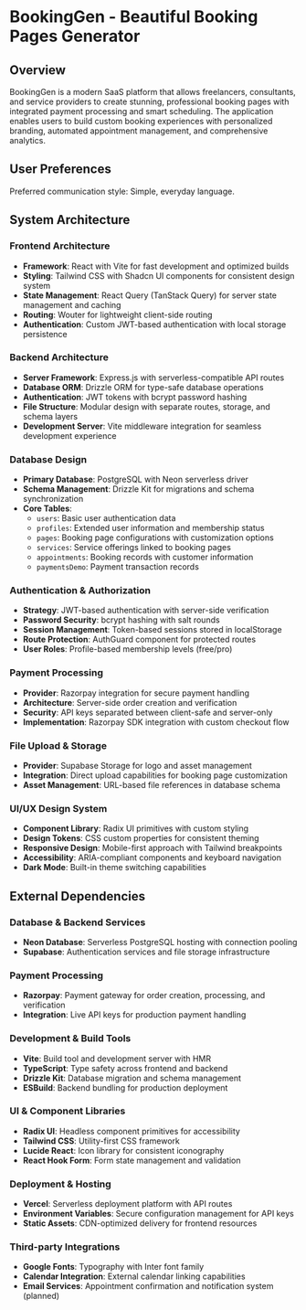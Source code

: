 # BookingGen - Beautiful Booking Pages Generator

## Overview

BookingGen is a modern SaaS platform that allows freelancers, consultants, and service providers to create stunning, professional booking pages with integrated payment processing and smart scheduling. The application enables users to build custom booking experiences with personalized branding, automated appointment management, and comprehensive analytics.

## User Preferences

Preferred communication style: Simple, everyday language.

## System Architecture

### Frontend Architecture
- **Framework**: React with Vite for fast development and optimized builds
- **Styling**: Tailwind CSS with Shadcn UI components for consistent design system
- **State Management**: React Query (TanStack Query) for server state management and caching
- **Routing**: Wouter for lightweight client-side routing
- **Authentication**: Custom JWT-based authentication with local storage persistence

### Backend Architecture
- **Server Framework**: Express.js with serverless-compatible API routes
- **Database ORM**: Drizzle ORM for type-safe database operations
- **Authentication**: JWT tokens with bcrypt password hashing
- **File Structure**: Modular design with separate routes, storage, and schema layers
- **Development Server**: Vite middleware integration for seamless development experience

### Database Design
- **Primary Database**: PostgreSQL with Neon serverless driver
- **Schema Management**: Drizzle Kit for migrations and schema synchronization
- **Core Tables**:
  - `users`: Basic user authentication data
  - `profiles`: Extended user information and membership status
  - `pages`: Booking page configurations with customization options
  - `services`: Service offerings linked to booking pages
  - `appointments`: Booking records with customer information
  - `paymentsDemo`: Payment transaction records

### Authentication & Authorization
- **Strategy**: JWT-based authentication with server-side verification
- **Password Security**: bcrypt hashing with salt rounds
- **Session Management**: Token-based sessions stored in localStorage
- **Route Protection**: AuthGuard component for protected routes
- **User Roles**: Profile-based membership levels (free/pro)

### Payment Processing
- **Provider**: Razorpay integration for secure payment handling
- **Architecture**: Server-side order creation and verification
- **Security**: API keys separated between client-safe and server-only
- **Implementation**: Razorpay SDK integration with custom checkout flow

### File Upload & Storage
- **Provider**: Supabase Storage for logo and asset management
- **Integration**: Direct upload capabilities for booking page customization
- **Asset Management**: URL-based file references in database schema

### UI/UX Design System
- **Component Library**: Radix UI primitives with custom styling
- **Design Tokens**: CSS custom properties for consistent theming
- **Responsive Design**: Mobile-first approach with Tailwind breakpoints
- **Accessibility**: ARIA-compliant components and keyboard navigation
- **Dark Mode**: Built-in theme switching capabilities

## External Dependencies

### Database & Backend Services
- **Neon Database**: Serverless PostgreSQL hosting with connection pooling
- **Supabase**: Authentication services and file storage infrastructure

### Payment Processing
- **Razorpay**: Payment gateway for order creation, processing, and verification
- **Integration**: Live API keys for production payment handling

### Development & Build Tools
- **Vite**: Build tool and development server with HMR
- **TypeScript**: Type safety across frontend and backend
- **Drizzle Kit**: Database migration and schema management
- **ESBuild**: Backend bundling for production deployment

### UI & Component Libraries
- **Radix UI**: Headless component primitives for accessibility
- **Tailwind CSS**: Utility-first CSS framework
- **Lucide React**: Icon library for consistent iconography
- **React Hook Form**: Form state management and validation

### Deployment & Hosting
- **Vercel**: Serverless deployment platform with API routes
- **Environment Variables**: Secure configuration management for API keys
- **Static Assets**: CDN-optimized delivery for frontend resources

### Third-party Integrations
- **Google Fonts**: Typography with Inter font family
- **Calendar Integration**: External calendar linking capabilities
- **Email Services**: Appointment confirmation and notification system (planned)